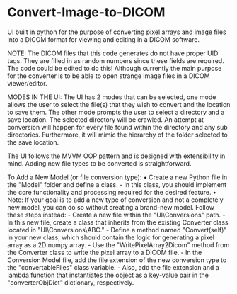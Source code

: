 # Convert-Image-to-DICOM
UI built in python for the purpose of converting pixel arrays and image files into a DICOM format for viewing and editing in a DICOM software.

NOTE: The DICOM files that this code generates do not have proper UID tags. They are filled in as random numbers since these fields are required.
      The code could be edited to do this! Although currently the main purpose for the converter is to be able to open strange image files in a
      DICOM viewer/editor.

MODES IN THE UI:
The UI has 2 modes that can be selected, one mode allows the user to select the file(s) that they wish to convert and the location to save them.
The other mode prompts the user to select a directory and a save location. The selected directory will be crawled. An attempt at conversion will
happen for every file found within the directory and any sub directories. Furthermore, it will mimic the hierarchy of the folder selected to the save location.

The UI follows the MVVM OOP pattern and is designed with extensibility in mind. Adding new file types to be converted is straightforward.

To Add a New Model (or file conversion type):
•	Create a new Python file in the "Model" folder and define a class.
      -	In this class, you should implement the core functionality and processing required for the desired feature.
•	Note: If your goal is to add a new type of conversion and not a completely new model, you can do so without creating a brand-new model. Follow these steps instead:
      -	Create a new file within the "UI\Conversions" path.
      -	In this new file, create a class that inherits from the existing Converter class located in "UI\Conversions\ABC."
      -	Define a method named "Convert(self)" in your new class, which should contain the logic for generating a pixel array as a 2D numpy array.
      -	Use the "WritePixelArray2Dicom" method from the Converter class to write the pixel array to a DICOM file.
      -	In the Conversion Model file, add the file extension of the new conversion type to the "convertableFiles" class variable.
      -	Also, add the file extension and a lambda function that instantiates the object as a key-value pair in the "converterObjDict" dictionary, respectively.
